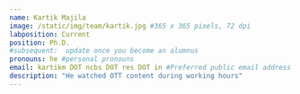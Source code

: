 ```yaml
---
name: Kartik Majila
image: /static/img/team/kartik.jpg #365 x 365 pixels, 72 dpi
labposition: Current
position: Ph.D.
#subsequent:  update once you become an alumnus
pronouns: he #personal pronouns
email: kartikm DOT ncbs DOT res DOT in #Preferred public email address
description: "He watched OTT content during working hours"
---
```

